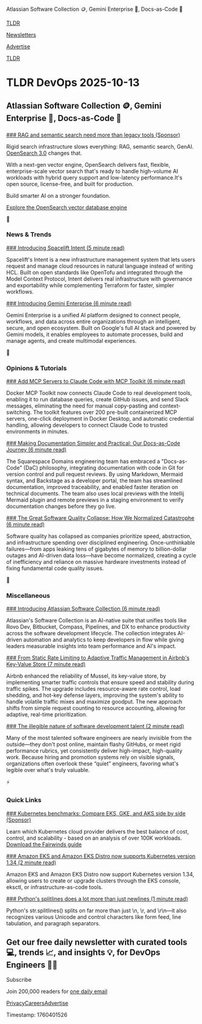 Atlassian Software Collection 🪙, Gemini Enterprise 🔮, Docs-as-Code 📜

[TLDR](/)

[Newsletters](/newsletters)

[Advertise](https://advertise.tldr.tech/)

[TLDR](/)

# TLDR DevOps 2025-10-13

## Atlassian Software Collection 🪙, Gemini Enterprise 🔮, Docs-as-Code 📜

### 

[### RAG and semantic search need more than legacy tools (Sponsor)](https://hubs.ly/Q03Mts410)

Rigid search infrastructure slows everything: RAG, semantic search, GenAI. [OpenSearch 3.0](https://hubs.ly/Q03Mts410) changes that.

With a next-gen vector engine, OpenSearch delivers fast, flexible, enterprise-scale vector search that's ready to handle high-volume AI workloads with hybrid query support and low-latency performance.It's open source, license-free, and built for production.

Build smarter AI on a stronger foundation.

[Explore the OpenSearch vector database engine](https://hubs.ly/Q03Mts410)

📱

### News & Trends

[### Introducing Spacelift Intent (5 minute read)](https://spacelift.io/blog/announcing-spacelift-intent?utm_source=tldrdevops)

Spacelift's Intent is a new infrastructure management system that lets users request and manage cloud resources in natural language instead of writing HCL. Built on open standards like OpenTofu and integrated through the Model Context Protocol, Intent delivers real infrastructure with governance and exportability while complementing Terraform for faster, simpler workflows.

[### Introducing Gemini Enterprise (6 minute read)](https://cloud.google.com/blog/products/ai-machine-learning/introducing-gemini-enterprise/?utm_source=tldrdevops)

Gemini Enterprise is a unified AI platform designed to connect people, workflows, and data across entire organizations through an intelligent, secure, and open ecosystem. Built on Google's full AI stack and powered by Gemini models, it enables employees to automate processes, build and manage agents, and create multimodal experiences.

🚀

### Opinions & Tutorials

[### Add MCP Servers to Claude Code with MCP Toolkit (6 minute read)](https://www.docker.com/blog/add-mcp-servers-to-claude-code-with-mcp-toolkit/?utm_source=tldrdevops)

Docker MCP Toolkit now connects Claude Code to real development tools, enabling it to run database queries, create GitHub issues, and send Slack messages, eliminating the need for manual copy-pasting and context-switching. The toolkit features over 200 pre-built containerized MCP servers, one-click deployment in Docker Desktop, and automatic credential handling, allowing developers to connect Claude Code to trusted environments in minutes.

[### Making Documentation Simpler and Practical: Our Docs-as-Code Journey (6 minute read)](https://engineering.squarespace.com/blog/2025/making-documentation-simpler-and-practical-our-docs-as-code-journey?utm_source=tldrdevops)

The Squarespace Domains engineering team has embraced a "Docs-as-Code" (DaC) philosophy, integrating documentation with code in Git for version control and pull request reviews. By using Markdown, Mermaid syntax, and Backstage as a developer portal, the team has streamlined documentation, improved traceability, and enabled faster iteration on technical documents. The team also uses local previews with the Intellij Mermaid plugin and remote previews in a staging environment to verify documentation changes before they go live.

[### The Great Software Quality Collapse: How We Normalized Catastrophe (6 minute read)](https://techtrenches.substack.com/p/the-great-software-quality-collapse?utm_source=tldrdevops)

Software quality has collapsed as companies prioritize speed, abstraction, and infrastructure spending over disciplined engineering. Once-unthinkable failures—from apps leaking tens of gigabytes of memory to billion-dollar outages and AI-driven data loss—have become normalized, creating a cycle of inefficiency and reliance on massive hardware investments instead of fixing fundamental code quality issues.

🎁

### Miscellaneous

[### Introducing Atlassian Software Collection (6 minute read)](https://www.atlassian.com/blog/announcements/team25-europe-software-collection?utm_source=tldrdevops)

Atlassian's Software Collection is an AI-native suite that unifies tools like Rovo Dev, Bitbucket, Compass, Pipelines, and DX to enhance productivity across the software development lifecycle. The collection integrates AI-driven automation and analytics to keep developers in flow while giving leaders measurable insights into team performance and AI's impact.

[### From Static Rate Limiting to Adaptive Traffic Management in Airbnb's Key-Value Store (7 minute read)](https://medium.com/airbnb-engineering/from-static-rate-limiting-to-adaptive-traffic-management-in-airbnbs-key-value-store-29362764e5c2?utm_source=tldrdevops)

Airbnb enhanced the reliability of Mussel, its key-value store, by implementing smarter traffic controls that ensure speed and stability during traffic spikes. The upgrade includes resource-aware rate control, load shedding, and hot-key defense layers, improving the system's ability to handle volatile traffic mixes and maximize goodput. The new approach shifts from simple request counting to resource accounting, allowing for adaptive, real-time prioritization.

[### The illegible nature of software development talent (2 minute read)](https://surfingcomplexity.blog/2025/10/08/the-illegible-nature-of-software-development-talent/?utm_source=tldrdevops)

Many of the most talented software engineers are nearly invisible from the outside—they don't post online, maintain flashy GitHubs, or meet rigid performance rubrics, yet consistently deliver high-impact, high-quality work. Because hiring and promotion systems rely on visible signals, organizations often overlook these “quiet” engineers, favoring what's legible over what's truly valuable.

⚡️

### Quick Links

[### Kubernetes benchmarks: Compare EKS, GKE, and AKS side by side (Sponsor)](https://www.fairwinds.com/how-to-pick-k8s-provider?utm_campaign=tldr+devops+sponsorship+10+25&amp;utm_source=newsletters&amp;utm_medium=referral)

Learn which Kubernetes cloud provider delivers the best balance of cost, control, and scalability - based on an analysis of over 100K workloads. [Download the Fairwinds guide](https://www.fairwinds.com/how-to-pick-k8s-provider?utm_campaign=tldr+devops+sponsorship+10+25&utm_source=newsletters&utm_medium=referral)

[### Amazon EKS and Amazon EKS Distro now supports Kubernetes version 1.34 (2 minute read)](https://aws.amazon.com/about-aws/whats-new/2025/10/amazon-eks-distro-kubernetes-version-1-34/?utm_source=tldrdevops)

Amazon EKS and Amazon EKS Distro now support Kubernetes version 1.34, allowing users to create or upgrade clusters through the EKS console, eksctl, or infrastructure-as-code tools.

[### Python's splitlines does a lot more than just newlines (1 minute read)](https://yossarian.net/til/post/python-s-splitlines-does-a-lot-more-than-just-newlines/?utm_source=tldrdevops)

Python's str.splitlines() splits on far more than just \n, \r, and \r\n—it also recognizes various Unicode and control characters like form feed, line tabulation, and paragraph separators.

## Get our free daily newsletter with curated tools 💻, trends 📈, and insights 💡, for DevOps Engineers 👨‍💻

Subscribe

Join 200,000 readers for [one daily email](/api/latest/devops)

[Privacy](/privacy)[Careers](https://jobs.ashbyhq.com/tldr.tech)[Advertise](/devops/advertise)

Timestamp: 1760401526